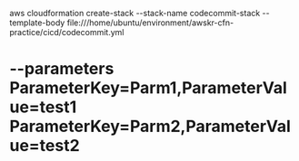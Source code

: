 aws cloudformation create-stack --stack-name codecommit-stack --template-body file:///home/ubuntu/environment/awskr-cfn-practice/cicd/codecommit.yml 
#    --parameters ParameterKey=Parm1,ParameterValue=test1 ParameterKey=Parm2,ParameterValue=test2

